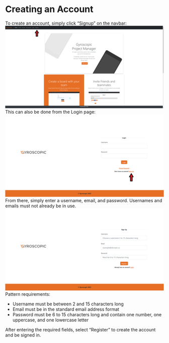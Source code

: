 # Creating an Account

To create an account, simply click “Signup” on the navbar:
![Create an account from the home page](https://github.com/sarantharma/GyroscopicProject/blob/passport/User%20Guides/img/create_account_home.png?raw=true)
This can also be done from the Login page:
![Create an account from the login page](https://github.com/sarantharma/GyroscopicProject/blob/passport/User%20Guides/img/create_account_login.png?raw=true)
From there, simply enter a username, email, and password. Usernames and emails must not already be in use.
![Signup page](https://github.com/sarantharma/GyroscopicProject/blob/passport/User%20Guides/img/signup.png?raw=true)
Pattern requirements:
-	Username must be between 2 and 15 characters long
-	Email must be in the standard email address format
-	Password must be 6 to 15 characters long and contain one number, one uppercase, and one lowercase letter

After entering the required fields, select “Register” to create the account and be signed in.
